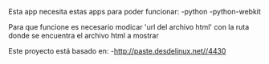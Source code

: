 Esta app necesita estas apps para poder funcionar:
-python
-python-webkit

Para que funcione es necesario modicar 'url del archivo html' con la ruta donde se encuentra el archivo html a mostrar

Este proyecto está basado en:
-http://paste.desdelinux.net//4430

